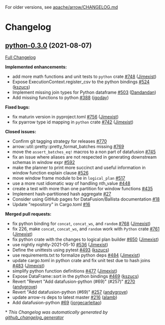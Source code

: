 <!---
  Licensed to the Apache Software Foundation (ASF) under one
  or more contributor license agreements.  See the NOTICE file
  distributed with this work for additional information
  regarding copyright ownership.  The ASF licenses this file
  to you under the Apache License, Version 2.0 (the
  "License"); you may not use this file except in compliance
  with the License.  You may obtain a copy of the License at

    http://www.apache.org/licenses/LICENSE-2.0

  Unless required by applicable law or agreed to in writing,
  software distributed under the License is distributed on an
  "AS IS" BASIS, WITHOUT WARRANTIES OR CONDITIONS OF ANY
  KIND, either express or implied.  See the License for the
  specific language governing permissions and limitations
  under the License.
-->

For older versions, see [apache/arrow/CHANGELOG.md](https://github.com/apache/arrow/blob/master/CHANGELOG.md)

# Changelog

## [python-0.3.0](https://github.com/apache/arrow-datafusion/tree/python-0.3.0) (2021-08-07)

[Full Changelog](https://github.com/apache/arrow-datafusion/compare/4.0.0...python-0.3.0)

**Implemented enhancements:**

- add more math functions and unit tests to `python` crate  [\#748](https://github.com/apache/arrow-datafusion/pull/748) ([Jimexist](https://github.com/Jimexist))
- Expose ExecutionContext.register\_csv to the python bindings [\#524](https://github.com/apache/arrow-datafusion/pull/524) ([kszucs](https://github.com/kszucs))
- Implement missing join types for Python dataframe [\#503](https://github.com/apache/arrow-datafusion/pull/503) ([Dandandan](https://github.com/Dandandan))
- Add missing functions to python [\#388](https://github.com/apache/arrow-datafusion/pull/388) ([jgoday](https://github.com/jgoday))

**Fixed bugs:**

- fix maturin version in pyproject.toml [\#756](https://github.com/apache/arrow-datafusion/pull/756) ([Jimexist](https://github.com/Jimexist))
- fix pyarrow type id mapping in `python` crate [\#742](https://github.com/apache/arrow-datafusion/pull/742) ([Jimexist](https://github.com/Jimexist))

**Closed issues:**

- Confirm git tagging strategy for releases [\#770](https://github.com/apache/arrow-datafusion/issues/770)
- arrow::util::pretty::pretty\_format\_batches missing [\#769](https://github.com/apache/arrow-datafusion/issues/769)
- move the `assert_batches_eq!` macros to a non part of datafusion [\#745](https://github.com/apache/arrow-datafusion/issues/745)
- fix an issue where aliases are not respected in generating downstream schemas in window expr [\#592](https://github.com/apache/arrow-datafusion/issues/592)
- make the planner to print more succinct and useful information in window function explain clause [\#526](https://github.com/apache/arrow-datafusion/issues/526)
- move window frame module to be in `logical_plan` [\#517](https://github.com/apache/arrow-datafusion/issues/517)
- use a more rust idiomatic way of handling nth\_value [\#448](https://github.com/apache/arrow-datafusion/issues/448)
- create a test with more than one partition for window functions [\#435](https://github.com/apache/arrow-datafusion/issues/435)
- Implement hash-partitioned hash aggregate [\#27](https://github.com/apache/arrow-datafusion/issues/27)
- Consider using GitHub pages for DataFusion/Ballista documentation [\#18](https://github.com/apache/arrow-datafusion/issues/18)
- Update "repository" in Cargo.toml [\#16](https://github.com/apache/arrow-datafusion/issues/16)

**Merged pull requests:**

- fix python binding for `concat`, `concat_ws`, and `random` [\#768](https://github.com/apache/arrow-datafusion/pull/768) ([Jimexist](https://github.com/Jimexist))
- fix 226, make `concat`, `concat_ws`, and `random` work with `Python` crate [\#761](https://github.com/apache/arrow-datafusion/pull/761) ([Jimexist](https://github.com/Jimexist))
- fix python crate with the changes to logical plan builder [\#650](https://github.com/apache/arrow-datafusion/pull/650) ([Jimexist](https://github.com/Jimexist))
- use nightly nightly-2021-05-10 [\#536](https://github.com/apache/arrow-datafusion/pull/536) ([Jimexist](https://github.com/Jimexist))
- Define the unittests using pytest [\#493](https://github.com/apache/arrow-datafusion/pull/493) ([kszucs](https://github.com/kszucs))
- use requirements.txt to formalize python deps [\#484](https://github.com/apache/arrow-datafusion/pull/484) ([Jimexist](https://github.com/Jimexist))
- update cargo.toml in python crate and fix unit test due to hash joins [\#483](https://github.com/apache/arrow-datafusion/pull/483) ([Jimexist](https://github.com/Jimexist))
- simplify python function definitions [\#477](https://github.com/apache/arrow-datafusion/pull/477) ([Jimexist](https://github.com/Jimexist))
- Expose DataFrame::sort in the python bindings [\#469](https://github.com/apache/arrow-datafusion/pull/469) ([kszucs](https://github.com/kszucs))
- Revert "Revert "Add datafusion-python  \(\#69\)" \(\#257\)" [\#270](https://github.com/apache/arrow-datafusion/pull/270) ([andygrove](https://github.com/andygrove))
- Revert "Add datafusion-python  \(\#69\)" [\#257](https://github.com/apache/arrow-datafusion/pull/257) ([andygrove](https://github.com/andygrove))
- update arrow-rs deps to latest master [\#216](https://github.com/apache/arrow-datafusion/pull/216) ([alamb](https://github.com/alamb))
- Add datafusion-python  [\#69](https://github.com/apache/arrow-datafusion/pull/69) ([jorgecarleitao](https://github.com/jorgecarleitao))



\* *This Changelog was automatically generated by [github_changelog_generator](https://github.com/github-changelog-generator/github-changelog-generator)*
